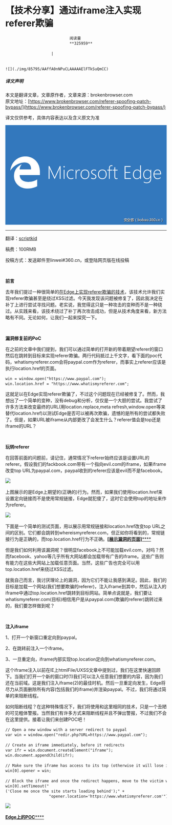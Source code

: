 
# 【技术分享】通过iframe注入实现referer欺骗


                                阅读量   
                                **325959**
                            
                        |
                        
                                                                                                                                    ![](./img/85795/AAffA0nNPuCLAAAAAElFTkSuQmCC)
                                                                                            



##### 译文声明

本文是翻译文章，文章原作者，文章来源：brokenbrowser.com
                                <br>原文地址：[https://www.brokenbrowser.com/referer-spoofing-patch-bypass/](https://www.brokenbrowser.com/referer-spoofing-patch-bypass/)

译文仅供参考，具体内容表达以及含义原文为准

**[![](./img/85795/t015aaca4961f8e62b4.jpg)](./img/85795/t015aaca4961f8e62b4.jpg)**

****

翻译：[scriptkid](http://bobao.360.cn/member/contribute?uid=2529059652)

稿费：100RMB

投稿方式：发送邮件至linwei#360.cn，或登陆网页版在线投稿

**<br>**

**前言**

去年我们提过一种很简单的[在Edge上实现referer欺骗的技术](https://www.brokenbrowser.com/referer-spoofing-defeating-xss-filter/)，该技术允许我们实现referer欺骗甚至是绕过XSS过滤。今天我发现该问题被修复了，因此我决定在补丁上进行尝试寻找问题。老实说，我觉得这只是一种攻击的变种而不是一种绕过。从实践来看，该技术绕过了补丁再次攻击成功，但是从技术角度来看，新方法略有不同。无论如何，让我们一起来探究一下。

<br>

**漏洞修复前的PoC**

在之前的文章中我们提到，我们可以通过简单的打开新的带着期望referer的窗口然后在跳转到目标来实现referer欺骗。两行代码抵过上千文字，看下面的poc代码，whatismyreferer.com会将paypal.com作为referer，而事实上referer应该是执行location.href的页面。

```
win = window.open("https://www.paypal.com");
win.location.href = "https://www.whatismyreferer.com";
```

这就足以在Edge实现referer欺骗了，不过这个问题现在已经被修复了。然而，我想出了一个简单的变种，没有debug和分析，仅仅是一个大胆的尝试。我尝试了许多方法来改变最终的URL(用location.replace,meta refresh,window.open等来替代location.href)以测试Edge是否可以被再次欺骗，遗憾的是所有的尝试都失败了。但是，如果URL被iframe从内部更改了会发生什么？referer值会是top还是iframe的URL？

<br>

**玩转referer**

在回答前面的问题前，请记住，通常情况下referer始终应该是设置URL的referer。假设我们的fackbook.com带有一个指向evil.com的iframe，如果iframe改变top URL为paypal.com，paypal收到的referer应该是evil而不是facebook。

[![](./img/85795/AAffA0nNPuCLAAAAAElFTkSuQmCC)](https://p2.ssl.qhimg.com/t01def14d8a9c591690.png)

上图展示的是Edge上期望的(正确的)行为。然而，如果我们使用location.href来设置定向链接而不是使用常规链接，Edge就犯傻了，这时它会使用top的地址来作为referer。

[![](./img/85795/AAffA0nNPuCLAAAAAElFTkSuQmCC)](https://p1.ssl.qhimg.com/t0189668705e908e7db.png)

下面是一个简单的测试页面，用以展示用常规链接和location.href改变top URL之间的区别。它们都会跳转到whereismyreferer.com，但正如你将看到的，常规链接行为是正确的，而top.location.href行为不正确。[**[展示漏洞的页面]******](https://www.cracking.com.ar/demos/referer/02/top-page.html)

但是我们如何利用该漏洞呢？很明显facebook上不可能加载evil.com，对吗？然而facebook、yahoo等几乎所有大网站都会加载带有广告的iframe。这些广告则有能力在这些大网站上加载任意页面。当然，这些广告也完全可以用top.location.href来绕过XSS过滤。

就我自己而言，我讨厌理论上的漏洞，因为它们不能让我感到满足。因此，我们的目标是加载一个网站(我们想要欺骗的referer)，注入iframe到其中，然后从注入的iframe中通过top.location.href跳转到目标网站。简单点说就是，我们要让whatismyreferer.com(目标)相信用户是从paypal.com(欺骗的referer)跳转过来的，我们要怎样做到呢？

<br>

**注入iframe**

1、打开一个新窗口重定向到paypal。

2、在跳转前注入一个iframe。

3、一旦重定向，iframe内部实现top.location定向到whatismyreferer.com。

这个iframe注入以前在IE上htmlFile/UXSS文章中提到过，我们在这里快速回顾下。当我们打开一个新的窗口时(1)我们可以注入任意我们想要的内容，因为我们还在当前域。这是我们注入iframe(2)的最佳时机。然后一旦重定向发生，Edge将尽力从页面删除所有内容(包括我们的iframe)并渲染paypal。不过，我们将通过简单的来阻断线程。

如何阻断线程？在这种特殊情况下，我们将使用和这里相同的技术，只是一个丑陋的可见粗体警报。当然我们有许多方式来阻断线程并且不弹出警报，不过我们不会在这里提供。接着让我们来创建POC吧！

```
// Open a new window with a server redirect to paypal
var win = window.open("redir.php?URL=https://www.paypal.com");
 
// Create an iframe immediately, before it redirects
var ifr = win.document.createElement("iframe");
win.document.appendChild(ifr);
 
// Make sure the iframe has access to its top (otherwise it will lose it)
win[0].opener = win;
 
// Block the iframe and once the redirect happens, move to the victim website.
win[0].setTimeout("('Close me once the site starts loading behind');" +
                   "opener.location='https://www.whatismyreferer.com'");
```

[![](./img/85795/AAffA0nNPuCLAAAAAElFTkSuQmCC)](https://p0.ssl.qhimg.com/t01ff108659ea12b200.png)

[**Edge上的POC******](https://www.cracking.com.ar/demos/referer/02/)
